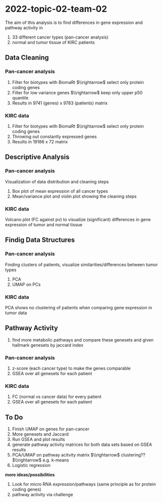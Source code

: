 # 2022-topic-02-team-02
The aim of this analysis is to find differences in gene expression and pathway activity in 
1. 33 different cancer types (pan-cancer analysis)
2. normal and tumor tissue of KIRC patients

## Data Cleaning
### Pan-cancer analysis
1. Filter for biotypes with BiomaRt $\\rightarrow$ select only protein coding genes
2. Filter for low variance genes $\\rightarrow$ keep only upper p50 quantile
3. Results in 9741 (genes) x 9783 (patients) matrix
### KIRC data
1. Filter for biotypes with BiomaRt $\\rightarrow$ select only protein coding genes
2. Throwing out constantly expressed genes
3. Results in 19186 x 72 matrix
 
## Descriptive Analysis
### Pan-cancer analysis
Visualization of data distribution and cleaning steps
1. Box plot of mean expression of all cancer types
2. Mean/variance plot and violin plot showing the cleaning steps
### KIRC data
Volcano plot (FC against pv) to visualize (significant) differences in gene expression of tumor and normal tissue

## Findig Data Structures 
### Pan-cancer analysis
Finding clusters of patients, visualize similarities/differences between tumor types
1. PCA 
2. UMAP on PCs
### KIRC data
PCA shows no clustering of patients when comparing gene expression in tumor data

## Pathway Activity
1. find more metabolic pathways and compare these genesets and given hallmark genesets by jaccard index
### Pan-cancer analysis
1. z-score (each cancer type) to make the genes comparable
2. GSEA over all genesets for each patient
### KIRC data
1. FC (normal vs cancer data) for every patient
2. GSEA over all genesets for each patient

## **To Do**
1. Finish UMAP on genes for pan-cancer
2. More genesets and Jaccard
3. Run GSEA and plot results
4. generate pathway activity matrices for both data sets based on GSEA results
5. PCA/UMAP on pathway acitvity matrix $\\rightarrow$ clustering?? $\\rightarrow$ e.g. k-means
6. Logistic regression 

**more ideas/possibilities**
1. Look for micro RNA expression/pathways (same principle as for protein coding genes)
2. pathway activity via challenge

